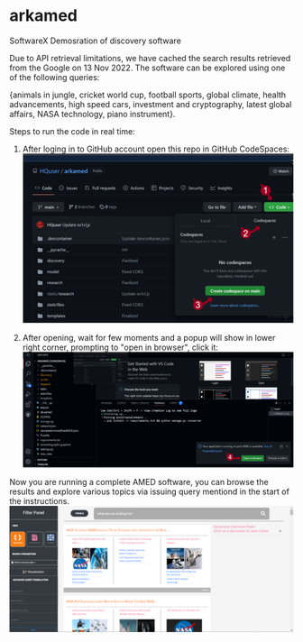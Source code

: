 # arkamed
SoftwareX Demosration of discovery software

Due to API retrieval limitations, we have cached the search results retrieved from the Google on 13 Nov 2022.
The software can be explored using one of the following queries: 

{animals in jungle, cricket world cup, football sports, global climate, health advancements, high speed cars, investment and cryptography, latest global affairs, NASA technology, piano instrument}.


Steps to run the code in real time:

1) After loging in to GitHub account open this repo in GitHub CodeSpaces:
![steps to open codespaces](s1.png "Opening Codespaces")

2) After opening, wait for few moments and a popup will show in lower right corner, prompting to "open in browser", click it:
![steps to open AMED](s2.png "Opening AMED")

Now you are running a complete AMED software, you can browse the results and explore various topics via issuing query mentiond in the start of the instructions.
![AMED](s3.png "AMED")

